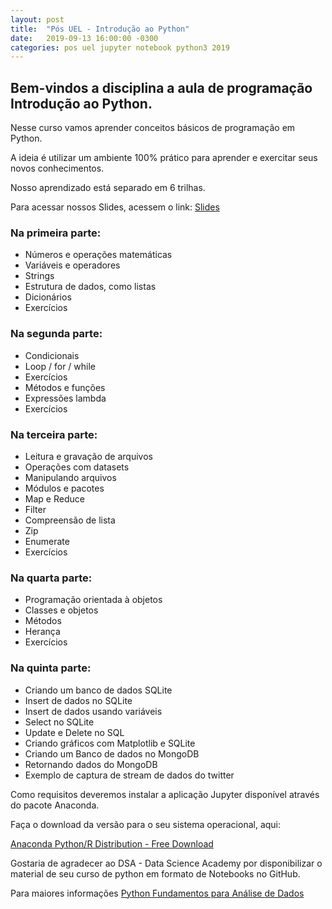 ```yaml
---
layout: post
title:  "Pós UEL - Introdução ao Python"
date:   2019-09-13 16:00:00 -0300
categories: pos uel jupyter notebook python3 2019
---
```

## Bem-vindos a disciplina a aula de programação Introdução ao Python.

Nesse curso vamos aprender conceitos básicos de programação em Python.

A ideia é utilizar um ambiente 100% prático para aprender e exercitar seus novos conhecimentos.

Nosso aprendizado está separado em 6 trilhas.

Para acessar nossos Slides, acessem o link: [Slides](/pos-uel-big-data/introducao-python/index.html)

### Na primeira parte:

* Números e operações matemáticas
* Variáveis e operadores
* Strings
* Estrutura de dados, como listas
* Dicionários
* Exercícios

### Na segunda parte:

* Condicionais
* Loop / for / while
* Exercícios
* Métodos e funções
* Expressões lambda
* Exercícios

### Na terceira parte:

* Leitura e gravação de arquivos
* Operações com datasets
* Manipulando arquivos
* Módulos e pacotes
* Map e Reduce
* Filter
* Compreensão de lista
* Zip
* Enumerate
* Exercícios

### Na quarta parte:

* Programação orientada à objetos
* Classes e objetos
* Métodos 
* Herança
* Exercícios

### Na quinta parte:

* Criando um banco de dados SQLite
* Insert de dados no SQLite
* Insert de dados usando variáveis
* Select no SQLite
* Update e Delete no SQL
* Criando gráficos com Matplotlib e SQLite
* Criando um Banco de dados no MongoDB
* Retornando dados do MongoDB
* Exemplo de captura de stream de dados do twitter

Como requisitos deveremos instalar a aplicação Jupyter disponível através do pacote Anaconda.

Faça o download da versão para o seu sistema operacional, aqui:

<a href="https://www.anaconda.com/distribution/">Anaconda Python/R Distribution - Free Download</a>

Gostaria de agradecer ao DSA - Data Science Academy por disponibilizar o material de seu curso de python em formato de Notebooks no GitHub.

Para maiores informações [Python Fundamentos para Análise de Dados](https://www.datascienceacademy.com.br/course?courseid=python-fundamentos)







